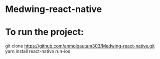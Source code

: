 # Medwing-react-native

# To run the project:
git clone https://github.com/anmolgautam303/Medwing-react-native.git
yarn install
react-native run-ios
